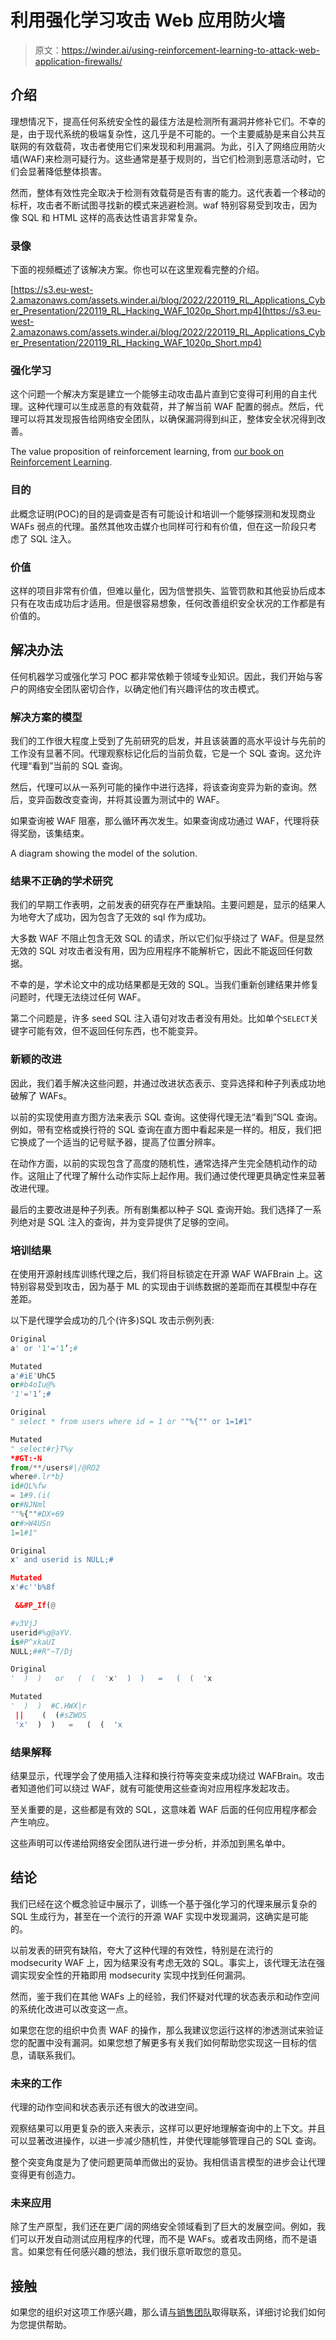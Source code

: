 # 利用强化学习攻击 Web 应用防火墙

> 原文：<https://winder.ai/using-reinforcement-learning-to-attack-web-application-firewalls/>

## 介绍

理想情况下，提高任何系统安全性的最佳方法是检测所有漏洞并修补它们。不幸的是，由于现代系统的极端复杂性，这几乎是不可能的。一个主要威胁是来自公共互联网的有效载荷，攻击者使用它们来发现和利用漏洞。为此，引入了网络应用防火墙(WAF)来检测可疑行为。这些通常是基于规则的，当它们检测到恶意活动时，它们会显著降低整体损害。

然而，整体有效性完全取决于检测有效载荷是否有害的能力。这代表着一个移动的标杆，攻击者不断试图寻找新的模式来逃避检测。waf 特别容易受到攻击，因为像 SQL 和 HTML 这样的高表达性语言非常复杂。

### 录像

下面的视频概述了该解决方案。你也可以在这里观看完整的介绍。

[https://s3.eu-west-2.amazonaws.com/assets.winder.ai/blog/2022/220119_RL_Applications_Cyber_Presentation/220119_RL_Hacking_WAF_1020p_Short.mp4](https://s3.eu-west-2.amazonaws.com/assets.winder.ai/blog/2022/220119_RL_Applications_Cyber_Presentation/220119_RL_Hacking_WAF_1020p_Short.mp4)

### 强化学习

这个问题一个解决方案是建立一个能够主动攻击晶片直到它变得可利用的自主代理。这种代理可以生成恶意的有效载荷，并了解当前 WAF 配置的弱点。然后，代理可以将其发现报告给网络安全团队，以确保漏洞得到纠正，整体安全状况得到改善。

 

The value proposition of reinforcement learning, from [our book on Reinforcement Learning](https://rl-book.com).

### 目的

此概念证明(POC)的目的是调查是否有可能设计和培训一个能够探测和发现商业 WAFs 弱点的代理。虽然其他攻击媒介也同样可行和有价值，但在这一阶段只考虑了 SQL 注入。

### 价值

这样的项目非常有价值，但难以量化，因为信誉损失、监管罚款和其他妥协后成本只有在攻击成功后才适用。但是很容易想象，任何改善组织安全状况的工作都是有价值的。

## 解决办法

任何机器学习或强化学习 POC 都非常依赖于领域专业知识。因此，我们开始与客户的网络安全团队密切合作，以确定他们有兴趣评估的攻击模式。

### 解决方案的模型

我们的工作很大程度上受到了先前研究的启发，并且该装置的高水平设计与先前的工作没有显著不同。代理观察标记化后的当前负载，它是一个 SQL 查询。这允许代理“看到”当前的 SQL 查询。

然后，代理可以从一系列可能的操作中进行选择，将该查询变异为新的查询。然后，变异函数改变查询，并将其设置为测试中的 WAF。

如果查询被 WAF 阻塞，那么循环再次发生。如果查询成功通过 WAF，代理将获得奖励，该集结束。

 

A diagram showing the model of the solution.

### 结果不正确的学术研究

我们的早期工作表明，之前发表的研究存在严重缺陷。主要问题是，显示的结果人为地夸大了成功，因为包含了无效的 sql 作为成功。

大多数 WAF 不阻止包含无效 SQL 的请求，所以它们似乎绕过了 WAF。但是显然无效的 SQL 对攻击者没有用，因为应用程序不能解析它，因此不能返回任何数据。

不幸的是，学术论文中的成功结果都是无效的 SQL。当我们重新创建结果并修复问题时，代理无法绕过任何 WAF。

第二个问题是，许多 seed SQL 注入语句对攻击者没有用处。比如单个`SELECT`关键字可能有效，但不返回任何东西，也不能变异。

### 新颖的改进

因此，我们着手解决这些问题，并通过改进状态表示、变异选择和种子列表成功地破解了 WAFs。

以前的实现使用直方图方法来表示 SQL 查询。这使得代理无法“看到”SQL 查询。例如，带有空格或换行符的 SQL 查询在直方图中看起来是一样的。相反，我们把它换成了一个适当的记号赋予器，提高了位置分辨率。

在动作方面，以前的实现包含了高度的随机性，通常选择产生完全随机动作的动作。这阻止了代理了解什么动作实际上起作用。我们通过使代理更具确定性来显著改进代理。

最后的主要改进是种子列表。所有剧集都以种子 SQL 查询开始。我们选择了一系列绝对是 SQL 注入的查询，并为变异提供了足够的空间。

### 培训结果

在使用开源射线库训练代理之后，我们将目标锁定在开源 WAF WAFBrain 上。这特别容易受到攻击，因为基于 ML 的实现由于训练数据的差距而在其模型中存在差距。

以下是代理学会成功的几个(许多)SQL 攻击示例列表:

```py
Original 
a' or '1'='1’;#

Mutated 
a'#iE'UhC5
or#b4oIu@%
'1'='1’;# 
```

```py
Original 
" select * from users where id = 1 or ""%{"" or 1=1#1"

Mutated 
" select#r}T%y
*#GT:-N
from/**/users#|/@RO2
where#.lr*b}
id#QL%fw
= 1#9.(i(
or#NJNml
""%{""#DX+69
or#>W4USn
1=1#1" 
```

```py
Original 
x' and userid is NULL;#

Mutated 
x'#c''b%8f

 &&#P_If(@

#v3VjJ
userid#%g@aYV.
is#P^xkaUI
NULL;##R"~T/Dj 
```

```py
Original 
'  )  )   or   (  (  'x'  )  )   =   (  (  'x

Mutated 
'  )  )  #C.HWX|r
 ||    (  (#sZWOS
 'x'  )  )   =   (  (  'x 
```

### 结果解释

结果显示，代理学会了使用插入注释和换行符等突变来成功绕过 WAFBrain。攻击者知道他们可以绕过 WAF，就有可能使用这些查询对应用程序发起攻击。

至关重要的是，这些都是有效的 SQL，这意味着 WAF 后面的任何应用程序都会产生响应。

这些声明可以传递给网络安全团队进行进一步分析，并添加到黑名单中。

## 结论

我们已经在这个概念验证中展示了，训练一个基于强化学习的代理来展示复杂的 SQL 生成行为，甚至在一个流行的开源 WAF 实现中发现漏洞，这确实是可能的。

以前发表的研究有缺陷，夸大了这种代理的有效性，特别是在流行的 modsecurity WAF 上，因为结果没有考虑无效的 SQL。事实上，该代理无法在强调实现安全性的开箱即用 modsecurity 实现中找到任何漏洞。

然而，鉴于我们在其他 WAFs 上的经验，我们怀疑对代理的状态表示和动作空间的系统化改进可以改变这一点。

如果您在您的组织中负责 WAF 的操作，那么我建议您运行这样的渗透测试来验证您的配置中没有漏洞。如果您想了解更多有关我们如何帮助您实现这一目标的信息，请联系我们。

### 未来的工作

代理的动作空间和状态表示还有很大的改进空间。

观察结果可以用更复杂的嵌入来表示，这样可以更好地理解查询中的上下文。并且可以显著改进操作，以进一步减少随机性，并使代理能够管理自己的 SQL 查询。

整个突变角度是为了使问题更简单而做出的妥协。我相信语言模型的进步会让代理变得更有创造力。

### 未来应用

除了生产原型，我们还在更广阔的网络安全领域看到了巨大的发展空间。例如，我们可以开发自动测试应用程序的代理，而不是 WAFs。或者攻击网络，而不是语言。如果您有任何感兴趣的想法，我们很乐意听取您的意见。

## 接触

如果您的组织对这项工作感兴趣，那么请[与销售团队](https://winder.ai/about/contact/)取得联系，详细讨论我们如何为您提供帮助。